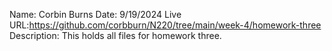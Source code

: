 Name: Corbin Burns
Date: 9/19/2024
Live URL:https://github.com/corbburn/N220/tree/main/week-4/homework-three
Description:
This holds all files for homework three.
